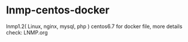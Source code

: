 # lnmp-centos-docker
lnmp1.2( Linux, nginx, mysql, php ) centos6.7 for docker file, more details check: LNMP.org
